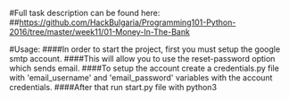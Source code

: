 #Full task description can be found here:
##https://github.com/HackBulgaria/Programming101-Python-2016/tree/master/week11/01-Money-In-The-Bank

#Usage:
####In order to start the project, first you must setup the google smtp account.
####This will allow you to use the reset-password option which sends email.
####To setup the account create a credentials.py file with 'email_username' and 'email_password' variables with the account credentials.
####After that run start.py file with python3
